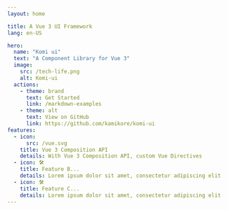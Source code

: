 ```yaml
---
layout: home

title: A Vue 3 UI Framework
lang: en-US

hero:
  name: "Komi ui"
  text: "A Component Library for Vue 3"
  image:
    src: /tech-life.png
    alt: Komi-ui
  actions:
    - theme: brand
      text: Get Started
      link: /markdown-examples
    - theme: alt
      text: View on GitHub
      link: https://github.com/kamikore/komi-ui
features:
  - icon: 
      src: /vue.svg
    title: Vue 3 Composition API
    details: With Vue 3 Composition API, custom Vue Directives
  - icon: 🛠️
    title: Feature B...
    details: Lorem ipsum dolor sit amet, consectetur adipiscing elit
  - icon: 🛠️
    title: Feature C...
    details: Lorem ipsum dolor sit amet, consectetur adipiscing elit
---
```


